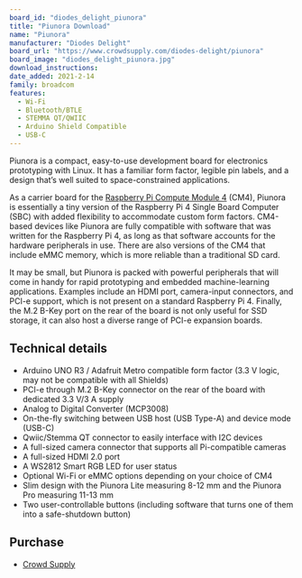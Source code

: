 ```yaml
---
board_id: "diodes_delight_piunora"
title: "Piunora Download"
name: "Piunora"
manufacturer: "Diodes Delight"
board_url: "https://www.crowdsupply.com/diodes-delight/piunora"
board_image: "diodes_delight_piunora.jpg"
download_instructions: 
date_added: 2021-2-14
family: broadcom
features:
  - Wi-Fi
  - Bluetooth/BTLE
  - STEMMA QT/QWIIC
  - Arduino Shield Compatible
  - USB-C
---
```


Piunora is a compact, easy-to-use development board for electronics prototyping with Linux. It has a familiar form factor, legible pin labels, and a design that’s well suited to space-constrained applications.

As a carrier board for the [Raspberry Pi Compute Module 4](https://www.raspberrypi.org/products/compute-module-4/?variant=raspberry-pi-cm4001000) (CM4), Piunora is essentially a tiny version of the Raspberry Pi 4 Single Board Computer (SBC) with added flexibility to accommodate custom form factors. CM4-based devices like Piunora are fully compatible with software that was written for the Raspberry Pi 4, as long as that software accounts for the hardware peripherals in use. There are also versions of the CM4 that include eMMC memory, which is more reliable than a traditional SD card.

It may be small, but Piunora is packed with powerful peripherals that will come in handy for rapid prototyping and embedded machine-learning applications. Examples include an HDMI port, camera-input connectors, and PCI-e support, which is not present on a standard Raspberry Pi 4. Finally, the M.2 B-Key port on the rear of the board is not only useful for SSD storage, it can also host a diverse range of PCI-e expansion boards.

## Technical details

* Arduino UNO R3 / Adafruit Metro compatible form factor (3.3 V logic, may not be compatible with all Shields)
* PCI-e through M.2 B-Key connector on the rear of the board with dedicated 3.3 V/3 A supply
* Analog to Digital Converter (MCP3008)
* On-the-fly switching between USB host (USB Type-A) and device mode (USB-C)
* Qwiic/Stemma QT connector to easily interface with I2C devices
* A full-sized camera connector that supports all Pi-compatible cameras
* A full-sized HDMI 2.0 port
* A WS2812 Smart RGB LED for user status
* Optional Wi-Fi or eMMC options depending on your choice of CM4
* Slim design with the Piunora Lite measuring 8-12 mm and the Piunora Pro measuring 11-13 mm
* Two user-controllable buttons (including software that turns one of them into a safe-shutdown button)

## Purchase

* [Crowd Supply](https://www.crowdsupply.com/diodes-delight/piunora)
